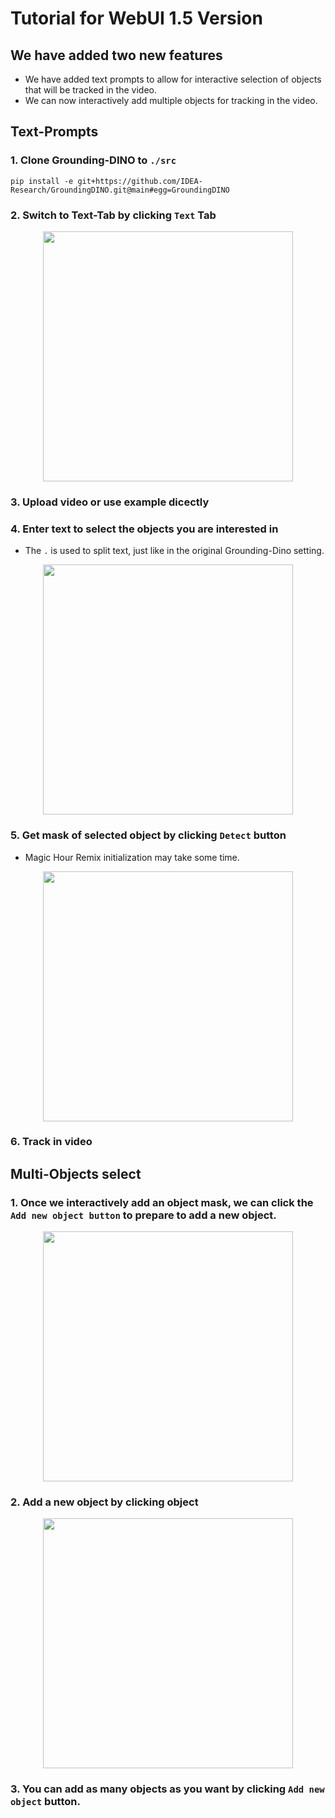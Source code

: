# Tutorial for WebUI 1.5 Version
## We have added two new features
- We have added text prompts to allow for interactive selection of objects that will be tracked in the video.
- We can now interactively add multiple objects for tracking in the video.


## Text-Prompts
### 1. Clone Grounding-DINO to `./src`
```
pip install -e git+https://github.com/IDEA-Research/GroundingDINO.git@main#egg=GroundingDINO
```

### 2. Switch to Text-Tab by clicking `Text` Tab

<p align="center">
<img src="./img/switch2textT.jpg" height="400">
</p>

### 3. Upload video or use example dicectly

### 4. Enter text to select the objects you are interested in
- The `.` is used to split text, just like in the original Grounding-Dino setting.

<p align="center">
<img src="./img/enter_text.jpg" height="400", width="400">
</p>

### 5. Get mask of selected object by clicking `Detect` button
- Magic Hour Remix initialization may take some time.

<p align="center">
<img src="./img/detect_result.jpg" height="400", width="400">
</p>

### 6. Track in video

## Multi-Objects select
### 1. Once we interactively add an object mask, we can click the `Add new object button` to prepare to add a new object.

<p align="center">
<img src="./img/new_object.jpg" height="400", width="400">
</p>

### 2. Add a new object by clicking object

<p align="center">
<img src="./img/second_object.jpg" height="400", width="400">
</p>

### 3. You can add as many objects as you want by clicking `Add new object` button.